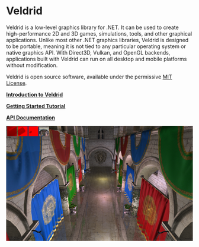 # Veldrid

Veldrid is a low-level graphics library for .NET. It can be used to create high-performance 2D and 3D games, simulations, tools, and other graphical applications. Unlike most other .NET graphics libraries, Veldrid is designed to be portable, meaning it is not tied to any particular operating system or native graphics API. With Direct3D, Vulkan, and OpenGL backends, applications built with Veldrid can run on all desktop and mobile platforms without modification.

Veldrid is open source software, available under the permissive [MIT License](https://github.com/mellinoe/veldrid/blob/master/LICENSE).

[__Introduction to Veldrid__](xref:intro)

[__Getting Started Tutorial__](xref:getting-started-intro)

[__API Documentation__](xref:Veldrid)

![Image](images/neodemo-reflections-2-smallest.png)